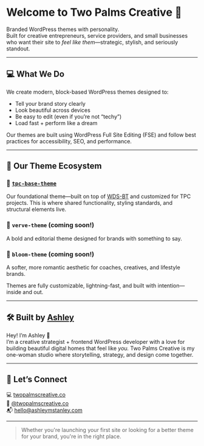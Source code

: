 # Welcome to Two Palms Creative 🌴

Branded WordPress themes with personality.  
Built for creative entrepreneurs, service providers, and small businesses who want their site to *feel like them*—strategic, stylish, and seriously standout.

---

## 💻 What We Do

We create modern, block-based WordPress themes designed to:

- Tell your brand story clearly
- Look beautiful across devices
- Be easy to edit (even if you’re not “techy”)
- Load fast + perform like a dream

Our themes are built using WordPress Full Site Editing (FSE) and follow best practices for accessibility, SEO, and performance.

---

## 🧱 Our Theme Ecosystem

### 🔹 [`tpc-base-theme`](https://github.com/twopalmscreative/tpc-base-theme)
Our foundational theme—built on top of [WDS-BT](https://github.com/WebDevStudios/WDS-BT) and customized for TPC projects. This is where shared functionality, styling standards, and structural elements live.

### 🌺 `verve-theme` (coming soon!)
A bold and editorial theme designed for brands with something to say.

### 🌿 `bloom-theme` (coming soon!)
A softer, more romantic aesthetic for coaches, creatives, and lifestyle brands.

Themes are fully customizable, lightning-fast, and built with intention—inside and out.

---

## 🛠 Built by [Ashley](https://github.com/amarie4224)

Hey! I’m Ashley 👋  
I’m a creative strategist + frontend WordPress developer with a love for building beautiful digital homes that feel like *you.* Two Palms Creative is my one-woman studio where storytelling, strategy, and design come together.

---

## 🚀 Let’s Connect

💻 [twopalmscreative.co](https://twopalmscreative.co)  
📸 [@twopalmscreative.co](https://instagram.com/twopalmscreative.co)  
📬 hello@ashleymstanley.com

---

> Whether you're launching your first site or looking for a better theme for your brand, you're in the right place.
